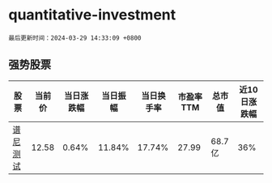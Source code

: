 # quantitative-investment

`最后更新时间：2024-03-29 14:33:09 +0800`

## 强势股票

|股票|当前价|当日涨跌幅|当日振幅|当日换手率|市盈率TTM|总市值|近10日涨跌幅|
|----|----|----|----|----|----|----|----|
|[谱尼测试](https://xueqiu.com/S/SZ300887)|12.58|0.64%|11.84%|17.74%|27.99|68.7亿|36%|
